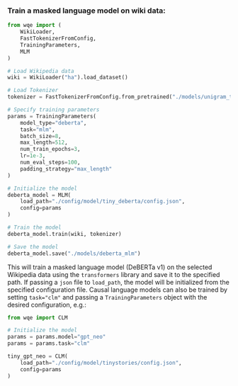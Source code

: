 ### Train a masked language model on wiki data:

```python
from wqe import (
    WikiLoader, 
    FastTokenizerFromConfig, 
    TrainingParameters, 
    MLM
)

# Load Wikipedia data
wiki = WikiLoader("ha").load_dataset()

# Load Tokenizer
tokenizer = FastTokenizerFromConfig.from_pretrained("./models/unigram_tokenizer")

# Specify training parameters
params = TrainingParameters(
    model_type="deberta",
    task="mlm",
    batch_size=8,
    max_length=512,
    num_train_epochs=3,
    lr=1e-3,
    num_eval_steps=100,
    padding_strategy="max_length"
)

# Initialize the model
deberta_model = MLM(
    load_path="./config/model/tiny_deberta/config.json",
    config=params
)

# Train the model
deberta_model.train(wiki, tokenizer)

# Save the model
deberta_model.save("./models/deberta_mlm")
```

This will train a masked language model (DeBERTa v1) on the selected Wikipedia data using
the `transformers` library and save it to the specified path.
If passing a `json` file to `load_path`, the model will be initialized from
the specified configuration file. Causal language models can also be trained by
setting `task="clm"` and passing a `TrainingParameters` object with the desired
configuration, e.g.:

```python
from wqe import CLM

# Initialize the model
params = params.model="gpt_neo"
params = params.task="clm"

tiny_gpt_neo = CLM(
    load_path="./config/model/tinystories/config.json",
    config=params
)
```